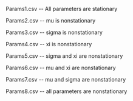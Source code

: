 Params1.csv -- All parameters are stationary

Params2.csv -- mu is nonstationary

Params3.csv -- sigma is nonstationary

Params4.csv -- xi is nonstationary

Params5.csv -- sigma and xi are nonstationary

Params6.csv -- mu and xi are nonstationary

Params7.csv -- mu and sigma are nonstationary

Params8.csv -- all parameters are nonstationary
